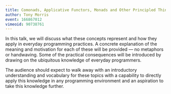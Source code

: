 ```yaml
---
title: Comonads, Applicative Functors, Monads and Other Principled Things
author: Tony Morris
event: 166867012
vimeoid: 90738761
---
```


In this talk, we will discuss what these concepts represent and how they apply
in everyday programming practices. A concrete explanation of the meaning and
motivation for each of these will be provided — no metaphors or handwaving.
Some of the practical consequences will be introduced by drawing on the
ubiquitous knowledge of everyday programmers.

The audience should expect to walk away with an introductory understanding and
vocabulary for these topics with a capability to directly apply this knowledge
in any programming environment and an aspiration to take this knowledge
further.
